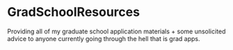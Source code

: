 # GradSchoolResources
Providing all of my graduate school application materials + some unsolicited advice to anyone currently going through the hell that is grad apps. 
